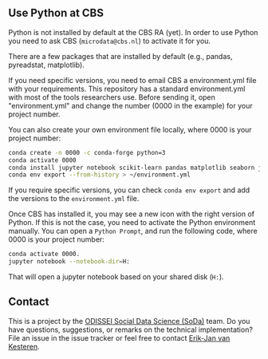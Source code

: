 ## Use Python at CBS

Python is not installed by default at the CBS RA (yet). In order to use Python you need to ask CBS (`microdata@cbs.nl`) to activate it for you. 

There are a few packages that are installed by default (e.g., pandas, pyreadstat, matplotlib). 

If you need specific versions, you need to email CBS a environment.yml file with your requirements. This repository has a standard environment.yml with most of the tools researchers use. Before sending it, open "environment.yml" and change the number (0000 in the example) for your project number.

You can also create your own environment file locally, where 0000 is your project number:
```sh
conda create -n 0000 -c conda-forge python=3
conda activate 0000
conda install jupyter notebook scikit-learn pandas matplotlib seaborn jupyterlab notebook plotly IPython pyreadstat openpyxl dask vaex modin polars pyarrow numpy scipy statsmodels pymc3 eli5 SHAP LIME networkx igraph tensorflow keras pytorch pytorch_geometric 
conda env export --from-history > ~/environment.yml
```

If you require specific versions, you can check `conda env export` and add the versions to the `environment.yml` file.

Once CBS has installed it, you may see a new icon with the right version of Python. If this is not the case, you need to activate the Python environment manually. You can open a `Python Prompt`, and run the following code, where 0000 is your project number:

```sh
conda activate 0000.
jupyter notebook --notebook-dir=H:
```

That will open a jupyter notebook based on your shared disk (`H:`).


## Contact
This is a project by the [ODISSEI Social Data Science (SoDa)](https://odissei-data.nl/nl/soda/) team.
Do you have questions, suggestions, or remarks on the technical implementation? File an issue in the
issue tracker or feel free to contact [Erik-Jan van Kesteren](https://github.com/vankesteren).

